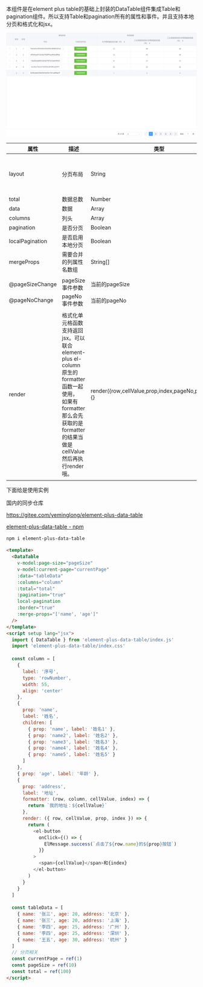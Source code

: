 <!--
 * @Author: yeminglong
 * @Date: 2025-03-13 04:20:40
 * @LastEd![这是图片](/assets/img/philly-magic-garden.jpg "Magic Gardens")itTime: 2025-03-13 04:52:11
 * @LastEditors: yeminglong
 * @Description:
-->

本组件是在element plus table的基础上封装的DataTable组件集成Table和pagination组件。所以支持Table和pagination所有的属性和事件。并且支持本地分页和格式化和jsx。

![效果图](./Snipaste_2025-03-13_04-48-31.png '效果图')

| 属性            | 描述                                                                                                                                                                            | 类型                                                   | 默认值                                    |
| --------------- | ------------------------------------------------------------------------------------------------------------------------------------------------------------------------------- | ------------------------------------------------------ | ----------------------------------------- |
| layout          | 分页布局                                                                                                                                                                        | String                                                 | 'total, sizes, prev, pager, next, jumper' |
| total           | 数据总数                                                                                                                                                                        | Number                                                 | 0                                         |
| data            | 数据                                                                                                                                                                            | Array                                                  |                                           |
| columns         | 列头                                                                                                                                                                            | Array                                                  |                                           |
| pagination      | 是否分页                                                                                                                                                                        | Boolean                                                | false                                     |
| localPagination | 是否启用本地分页                                                                                                                                                                | Boolean                                                | false                                     |
| mergeProps      | 需要合并的列属性名数组                                                                                                                                                          | String[]                                               | []                                        |
|                 |                                                                                                                                                                                 |                                                        |                                           |
| @pageSizeChange | pageSize事件参数                                                                                                                                                                | 当前的pageSize                                         |                                           |
| @pageNoChange   | pageNo事件参数                                                                                                                                                                  | 当前的pageNo                                           |                                           |
|                 |                                                                                                                                                                                 |                                                        |                                           |
| render          | 格式化单元格函数支持返回jsx。可以联合element-plus el-column原生的formatter函数一起使用，<br />如果有formatter那么会先获取的是formatter的结果当做是cellValue然后再执行render哦。 | render({row,cellValue,prop,index,pageNo,pageSize})=>{} |                                           |
|                 |                                                                                                                                                                                 |                                                        |                                           |

下面给是使用实例

国内的同步仓库

https://gitee.com/yeminglong/element-plus-data-table

[element-plus-data-table - npm](https://www.npmjs.com/package/element-plus-data-table)

```bash
npm i element-plus-data-table
```

```html
<template>
  <DataTable
    v-model:page-size="pageSize"
    v-model:current-page="currentPage"
    :data="tableData"
    :columns="column"
    :total="total"
    :pagination="true"
    local-pagination
    :border="true"
    :merge-props="['name', 'age']"
  />
</template>
<script setup lang="jsx">
  import { DataTable } from 'element-plus-data-table/index.js'
  import 'element-plus-data-table/index.css'

  const column = [
    {
      label: '序号',
      type: 'rowNumber',
      width: 55,
      align: 'center'
    },
    {
      prop: 'name',
      label: '姓名',
      children: [
        { prop: 'name', label: '姓名1' },
        { prop: 'name2', label: '姓名2' },
        { prop: 'name3', label: '姓名3' },
        { prop: 'name4', label: '姓名4' },
        { prop: 'name5', label: '姓名5' }
      ]
    },
    { prop: 'age', label: '年龄' },
    {
      prop: 'address',
      label: '地址',
      formatter: (row, column, cellValue, index) => {
        return `我的地址：${cellValue}`
      },
      render: ({ row, cellValue, prop, index }) => {
        return (
          <el-button
            onClick={() => {
              ElMessage.success(`点击了${row.name}的${prop}按钮`)
            }}
          >
            <span>{cellValue}</span>和{index}
          </el-button>
        )
      }
    }
  ]

  const tableData = [
    { name: '张三', age: 20, address: '北京' },
    { name: '张三', age: 20, address: '上海' },
    { name: '李四', age: 25, address: '广州' },
    { name: '李四', age: 25, address: '深圳' },
    { name: '王五', age: 30, address: '杭州' }
  ]
  // 分页相关
  const currentPage = ref(1)
  const pageSize = ref(10)
  const total = ref(100)
</script>
```
